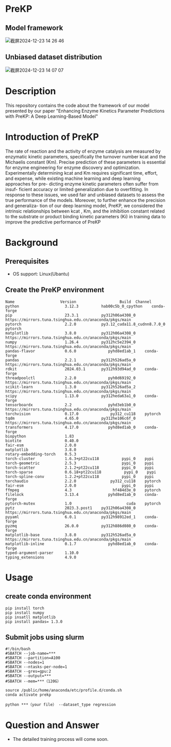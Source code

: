 # PreKP
## Model framework
![截屏2024-12-23 14 26 46](https://github.com/user-attachments/assets/04905021-0977-4251-8237-969f34cad6df)

## Unbiased dataset distribution

![截屏2024-12-23 14 07 07](https://github.com/user-attachments/assets/5632aa5f-0f5e-48a5-8f1d-17e011dbbd8b)


# Description
This repository contains the code about the framework of our model presented by our paper "Enhancing Enzyme Kinetics Parameter Predictions with PreKP: A Deep Learning-Based Model"
# Introduction of PreKP
The rate of reaction and the activity of enzyme
catalysis are measured by enzymatic kinetic parameters,
specifically the turnover number kcat and the Michaelis
constant (Km). Precise prediction of these parameters is
essential for enzyme engineering for enzyme discovery
and optimization. Experimentally determining kcat and Km
requires significant time, effort, and expense, while existing
machine learning and deep learning approaches for pre-
dicting enzyme kinetic parameters often suffer from insuf-
ficient accuracy or limited generalization due to overfitting.
In response to these issues, we used fair and unbiased
datasets to assess the true performance of the models.
Moreover, to further enhance the precision and generaliza-
tion of our deep learning model, PreKP, we considered the
intrinsic relationships between kcat , Km, and the inhibition
constant related to the substrate or product binding kinetic
parameters (Ki) in training data to improve the predictive
performance of PreKP
# Background
##  Prerequisites
+ OS support: Linux(Ubantu)
## Create the PreKP environment
```plaintext
Name                    Version                   Build  Channel
python                    3.12.3          hab00c5b_0_cpython    conda-forge
pip                       23.3.1          py312h06a4308_0    https://mirrors.tuna.tsinghua.edu.cn/anaconda/pkgs/main
pytorch                   2.2.0           py3.12_cuda11.8_cudnn8.7.0_0    pytorch
matplotlib                3.8.0           py312h06a4308_0    https://mirrors.tuna.tsinghua.edu.cn/anaconda/pkgs/main
numpy                     1.26.4          py312hc5e2394_0    https://mirrors.tuna.tsinghua.edu.cn/anaconda/pkgs/main
pandas-flavor             0.6.0              pyhd8ed1ab_1    conda-forge
pandas                    2.2.1           py312h526ad5a_0    https://mirrors.tuna.tsinghua.edu.cn/anaconda/pkgs/main
rdkit                     2024.03.1       py312h93d94ad_0    conda-forge
threadpoolctl             2.2.0              pyh0d69192_0    https://mirrors.tuna.tsinghua.edu.cn/anaconda/pkgs/main
scikit-learn              1.3.0           py312h526ad5a_2    https://mirrors.tuna.tsinghua.edu.cn/anaconda/pkgs/main
scipy                     1.13.0          py312heda63a1_0    conda-forge
tensorboardx              2.2                pyhd3eb1b0_0    https://mirrors.tuna.tsinghua.edu.cn/anaconda/pkgs/main
torchvision               0.17.0              py312_cu118    pytorch
tqdm                      4.65.0          py312he106c6f_0    https://mirrors.tuna.tsinghua.edu.cn/anaconda/pkgs/main
transformers              4.17.0             pyhd8ed1ab_0    conda-forge
biopython                 1.83
biotite                   0.40.0
fair-esm                  2.0.0
matplotlib                3.8.0
rotary-embedding-torch    0.5.3
torch-cluster             1.6.3+pt22cu118          pypi_0    pypi
torch-geometric           2.5.3                    pypi_0    pypi
torch-scatter             2.1.2+pt22cu118          pypi_0    pypi
torch-sparse              0.6.18+pt22cu118          pypi_0    pypi
torch-spline-conv         1.2.2+pt22cu118          pypi_0    pypi
torchaudio                2.2.0               py312_cu118    pytorch
fair-esm                  2.0.0                    pypi_0    pypi
ffmpeg                    4.3                  hf484d3e_0    pytorch
filelock                  3.13.4             pyhd8ed1ab_0    conda-forge
pytorch-mutex             1.0                        cuda    pytorch
pytz                      2023.3.post1    py312h06a4308_0    https://mirrors.tuna.tsinghua.edu.cn/anaconda/pkgs/main
pyyaml                    6.0.1           py312h98912ed_1    conda-forge
pyzmq                     26.0.0          py312h886d080_0    conda-forge
matplotlib-base           3.8.0           py312h526ad5a_0    https://mirrors.tuna.tsinghua.edu.cn/anaconda/pkgs/main
matplotlib-inline         0.1.7              pyhd8ed1ab_0    conda-forge
typed-argument-parser     1.10.0
typing_extensions         4.9.0

```
# Usage
## create conda environment 
```plaintext
pip install torch
pip install numpy
pip insatll matplotlib
pip install pandas= 1.3.0
```

## Submit jobs using slurm
```plaintext
#!/bin/bash
#SBATCH --job-name=***
#SBATCH --partition=A100
#SBATCH --nodes=1                     
#SBATCH --ntasks-per-node=1            
#SBATCH --gres=gpu:2                
#SBATCH --output=*** 
#SBATCH --mem=***（120G）  

source /public/home/anaconda/etc/profile.d/conda.sh
conda activate prekp

python ***（your file） --dataset_type regression
```

# Question and Answer
- The detailed training process will come soon.




